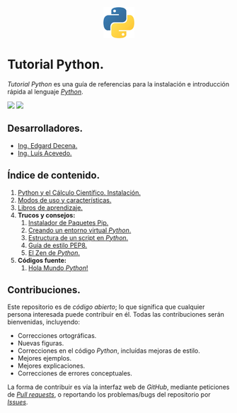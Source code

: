 <div align = "center">
    <img src = "imagenes/logo_python.jpeg" />
</div>

# Tutorial Python.

*Tutorial Python* es una guía de referencias para la instalación e introducción rápida al lenguaje [*Python*](https://www.python.org/).

<img src="https://img.shields.io/badge/License-MIT-green" /> <img src="https://img.shields.io/badge/Markdown-1.0.1%20-blue" />

## Desarrolladores.

* [Ing. Edgard Decena.](mailto:edecena@gmail.com)
* [Ing. Luís Acevedo.](mailto:laar@protonmail.com)

<a name = "indice"></a>

## Índice de contenido.

1. [Python y el Cálculo Científico. Instalación.](python_instalacion.md#cabecera)
1. [Modos de uso y características.](modos_caracteristicas.md#cabecera)
1. [Libros de aprendizaje.](libros_aprendizaje.md#cabecera)
1. **Trucos y consejos:**
    1. [Instalador de Paquetes Pip.](instalador_paquetes_pip.md#cabecera)
    1. [Creando un entorno virtual *Python*.](creando_un_entorno_virtual.md#cabecera)
    1. [Estructura de un script en *Python*.](estructura_script_python.md#cabecera)
    1. [Guía de estilo PEP8.](guia_estilo_pep8.md#cabecera)
    1. [El Zen de *Python*.](zen_python.md#cabecera)
1. **Códigos fuente:**
    1. [Hola Mundo *Python*!](codigos/hola_mundo.py)

## Contribuciones.

Este repositorio es de *código abierto*; lo que significa que cualquier persona interesada puede contribuir en él. Todas las contribuciones serán bienvenidas, incluyendo:

* Correcciones ortográficas.
* Nuevas figuras.
* Correcciones en el código *Python*, incluídas mejoras de estilo.
* Mejores ejemplos.
* Mejores explicaciones. 
* Correcciones de errores conceptuales.

La forma de contribuir es vía la interfaz web de *GitHub*, mediante peticiones de [*Pull requests*](https://github.com/ejdecena/tutorial_python/pulls), o reportando los problemas/bugs del repositorio por [*Issues*](https://github.com/ejdecena/tutorial_python/issues).